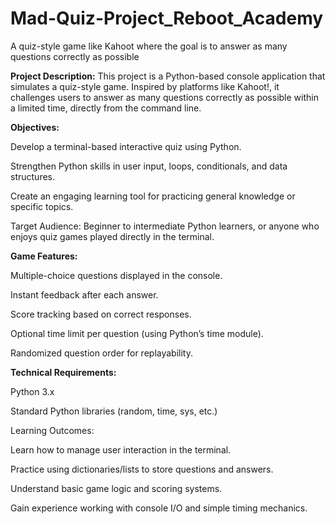 # Mad-Quiz-Project_Reboot_Academy
A quiz-style game like Kahoot where the goal is to answer as many questions correctly as possible

**Project Description:**
This project is a Python-based console application that simulates a quiz-style game. Inspired by platforms like Kahoot!, it challenges users to answer as many questions correctly as possible within a limited time, directly from the command line.

**Objectives:**

Develop a terminal-based interactive quiz using Python.

Strengthen Python skills in user input, loops, conditionals, and data structures.

Create an engaging learning tool for practicing general knowledge or specific topics.

Target Audience:
Beginner to intermediate Python learners, or anyone who enjoys quiz games played directly in the terminal.

**Game Features:**

Multiple-choice questions displayed in the console.

Instant feedback after each answer.

Score tracking based on correct responses.

Optional time limit per question (using Python’s time module).

Randomized question order for replayability.

**Technical Requirements:**

Python 3.x

Standard Python libraries (random, time, sys, etc.)

Learning Outcomes:

Learn how to manage user interaction in the terminal.

Practice using dictionaries/lists to store questions and answers.

Understand basic game logic and scoring systems.

Gain experience working with console I/O and simple timing mechanics.

